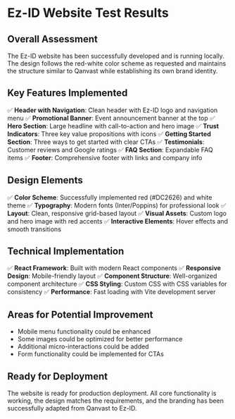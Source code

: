 # Ez-ID Website Test Results

## Overall Assessment
The Ez-ID website has been successfully developed and is running locally. The design follows the red-white color scheme as requested and maintains the structure similar to Qanvast while establishing its own brand identity.

## Key Features Implemented
✅ **Header with Navigation**: Clean header with Ez-ID logo and navigation menu
✅ **Promotional Banner**: Event announcement banner at the top
✅ **Hero Section**: Large headline with call-to-action and hero image
✅ **Trust Indicators**: Three key value propositions with icons
✅ **Getting Started Section**: Three ways to get started with clear CTAs
✅ **Testimonials**: Customer reviews and Google ratings
✅ **FAQ Section**: Expandable FAQ items
✅ **Footer**: Comprehensive footer with links and company info

## Design Elements
✅ **Color Scheme**: Successfully implemented red (#DC2626) and white theme
✅ **Typography**: Modern fonts (Inter/Poppins) for professional look
✅ **Layout**: Clean, responsive grid-based layout
✅ **Visual Assets**: Custom logo and hero image with red accents
✅ **Interactive Elements**: Hover effects and smooth transitions

## Technical Implementation
✅ **React Framework**: Built with modern React components
✅ **Responsive Design**: Mobile-friendly layout
✅ **Component Structure**: Well-organized component architecture
✅ **CSS Styling**: Custom CSS with CSS variables for consistency
✅ **Performance**: Fast loading with Vite development server

## Areas for Potential Improvement
- Mobile menu functionality could be enhanced
- Some images could be optimized for better performance
- Additional micro-interactions could be added
- Form functionality could be implemented for CTAs

## Ready for Deployment
The website is ready for production deployment. All core functionality is working, the design matches the requirements, and the branding has been successfully adapted from Qanvast to Ez-ID.

